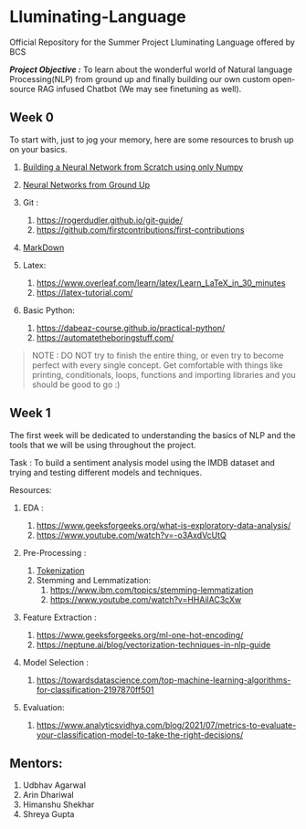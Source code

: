 # Lluminating-Language

Official Repository for the Summer Project Lluminating Language offered by BCS

**_Project Objective :_** To learn about the wonderful world of Natural language Processing(NLP) from ground up and finally building our own custom open-source RAG infused Chatbot (We may see finetuning as well).

## Week 0

To start with, just to jog your memory, here are some resources to brush up on your basics.

1. [Building a Neural Network from Scratch using only Numpy](https://youtu.be/w8yWXqWQYmU?si=YC76soxNfFfz_Hff)
2. [Neural Networks from Ground Up](https://youtube.com/playlist?list=PLQVvvaa0QuDcjD5BAw2DxE6OF2tius3V3&si=cImwdtU-u_5W3BFn)


3. Git :  
   1. https://rogerdudler.github.io/git-guide/
   2. https://github.com/firstcontributions/first-contributions 
4. [MarkDown](https://www.markdownguide.org/)
5. Latex:
   1. https://www.overleaf.com/learn/latex/Learn_LaTeX_in_30_minutes
   2. https://latex-tutorial.com/
6. Basic Python:
   1. https://dabeaz-course.github.io/practical-python/
   2. https://automatetheboringstuff.com/

>NOTE : DO NOT try to finish the entire thing, or even try to become perfect with every single concept. Get comfortable with things like printing, conditionals, loops, functions and importing libraries and you should be good to go :) 
   
   

## Week 1

The first week will be dedicated to understanding the basics of NLP and the tools that we will be using throughout the project.

Task : To build a sentiment analysis model using the IMDB dataset and trying and testing different models and techniques.

Resources:

1. EDA :
   1. https://www.geeksforgeeks.org/what-is-exploratory-data-analysis/
   2.  https://www.youtube.com/watch?v=-o3AxdVcUtQ
2. Pre-Processing :

   1. [ Tokenization](https://youtu.be/fNxaJsNG3-s?si=XRT_w6F8Fk7YMcJu)
   1. Stemming and Lemmatization:
      1. https://www.ibm.com/topics/stemming-lemmatization
      2. https://www.youtube.com/watch?v=HHAilAC3cXw
3. Feature Extraction : 
   1. https://www.geeksforgeeks.org/ml-one-hot-encoding/
   2. https://neptune.ai/blog/vectorization-techniques-in-nlp-guide
4. Model Selection :
   1. https://towardsdatascience.com/top-machine-learning-algorithms-for-classification-2197870ff501
5. Evaluation: 
   1. https://www.analyticsvidhya.com/blog/2021/07/metrics-to-evaluate-your-classification-model-to-take-the-right-decisions/

## Mentors:

1. Udbhav Agarwal
2. Arin Dhariwal
3. Himanshu Shekhar
4. Shreya Gupta
